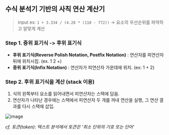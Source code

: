 ## 수식 분석기 기반의 사칙 연산 계산기
> input ex: ```1 + 3.334 / (4.28 * (110 - 772))```
> -> 요소의 우선순위를 파악하고 알맞게 계산

### Step 1. 중위 표기식 -> 후위 표기식
* **후위 표기식(Reverse Polish Notation, Postfix Notation)** : 연산자를 피연산자 뒤에 위치시킴. (ex. 1 2 +)
* **중위 표기식(Infix Notation)** : 연산자가 피연산자 가운데에 위치. (ex: 1 + 2)

### Step 2. 후위 표기식을 계산 (stack 이용)
1. 식의 왼쪽부터 요소를 읽어내면서 피연산자는 스택에 담음.
2. 연산자가 나타난 경우에는 스택에서 피연산자 두 개를 꺼내 연산을 실행, 그 연산 결과를 다시 스택에 삽입.

![image](https://user-images.githubusercontent.com/22133824/143606908-c6549582-321d-482a-aedc-1163025ed003.png)

*cf. 토큰(token): 텍스트 분석에서 토큰은 '최소 단위의 기호 또는 단어'*
